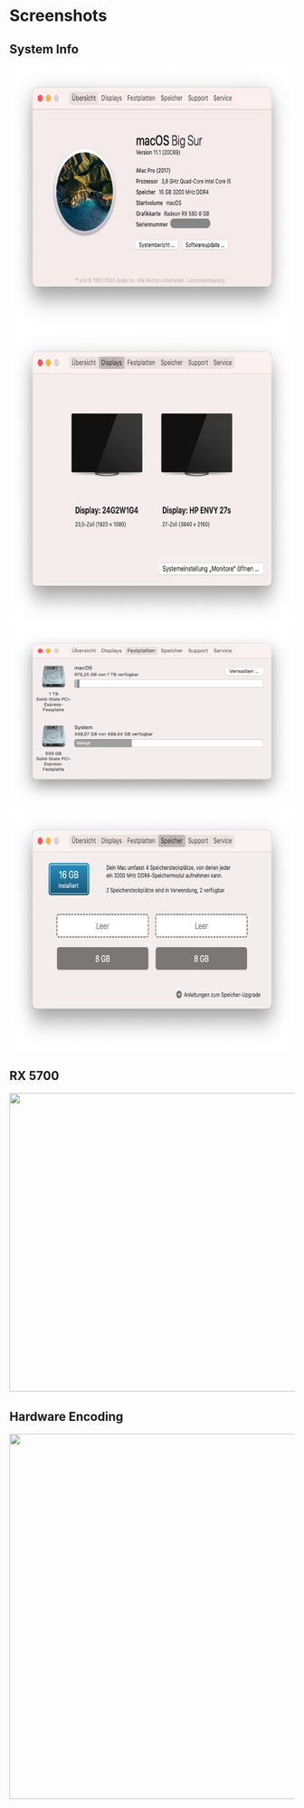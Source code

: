 Screenshots
================

## System Info
<img src="https://github.com/mipxx/OpenCoreEFI/blob/master/Docs/System/System_Info_1.png" width="698" height="465"/>
<img src="https://github.com/mipxx/OpenCoreEFI/blob/master/Docs/System/System_Info_2.png" width="698" height="526"/>
<img src="https://github.com/mipxx/OpenCoreEFI/blob/master/Docs/System/System_Info_3.png" width="698" height="314"/>
<img src="https://github.com/mipxx/OpenCoreEFI/blob/master/Docs/System/System_Info_4.png" width="698" height="428"/>

## RX 5700
<img src="https://github.com/mipxx/OpenCoreEFI/blob/master/Docs/System/RX5700.png" width="900" height="528"/>

## Hardware Encoding
<img src="https://github.com/mipxx/OpenCoreEFI/blob/master/Docs/System/VideoProc.png" width="934" height="646"/>